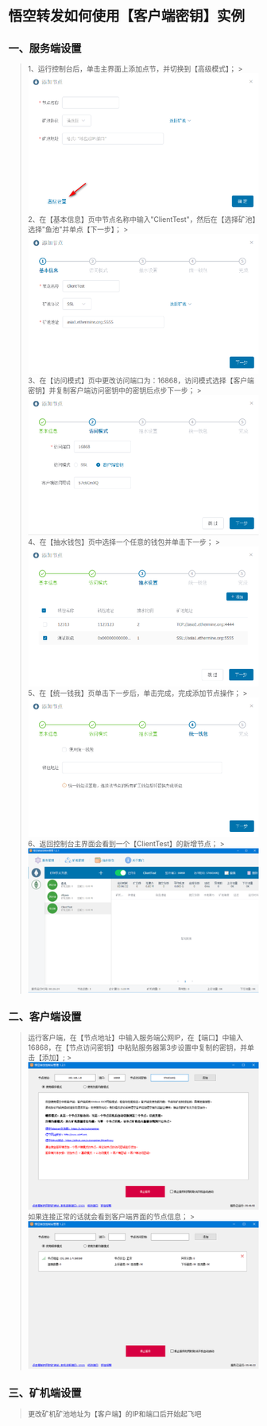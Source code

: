# 悟空转发如何使用【客户端密钥】实例

## 一、服务端设置
  > 1、运行控制台后，单击主界面上添加点节，并切换到【高级模式】；
    >![](/img/000.png)
  > 2、在【基本信息】页中节点名称中输入"ClientTest"，然后在【选择矿池】选择"鱼池"并单点【下一步】；
    >![](/img/001.png)
  > 3、在【访问模式】页中更改访问端口为：16868，访问模式选择【客户端密钥】并复制客户端访问密钥中的密钥后点步下一步；
    >![](/img/002.png)
  > 4、在【抽水钱包】页中选择一个任意的钱包并单击下一步；
    >![](/img/003.png)
  > 5、在【统一钱我】页单击下一步后，单击完成，完成添加节点操作；
    >![](/img/004.png)
  > 6、返回控制台主界面会看到一个【ClientTest】的新增节点；
    >![](/img/005.png)

## 二、客户端设置
  > 运行客户端，在【节点地址】中输入服务端公网IP，在【端口】中输入16868，在【节点访问密钥】中粘贴服务器第3步设置中复制的密钥，并单击【添加】;
    >![](/img/k001.png)
  > 如果连接正常的话就会看到客户端界面的节点信息；
    >![](/img/k002.png)

## 三、矿机端设置
  > 更改矿机矿池地址为【客户端】的IP和端口后开始起飞吧
